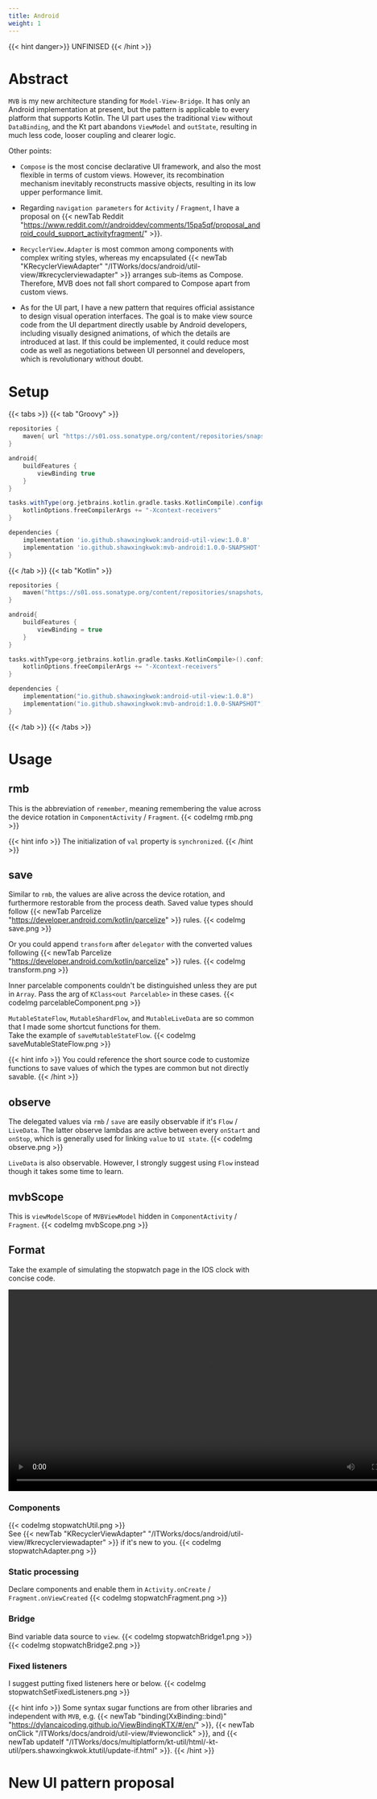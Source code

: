 ```yaml
---
title: Android
weight: 1
---
```

{{< hint danger>}} UNFINISED {{< /hint >}} 

# Abstract
`MVB` is my new architecture standing for `Model-View-Bridge`. It has only an Android implementation at present, 
but the pattern is applicable to every platform that supports Kotlin. The UI part uses the traditional `View` without 
`DataBinding`, and the Kt part abandons `ViewModel` and `outState`, resulting in much less code, looser coupling and 
clearer logic.

Other points:
- `Compose` is the most concise declarative UI framework, and also the most flexible in terms of custom views. However, 
its recombination mechanism inevitably reconstructs massive objects, resulting in its low upper performance limit.

- Regarding `navigation parameters` for `Activity` / `Fragment`, I have a proposal on 
{{< newTab Reddit "https://www.reddit.com/r/androiddev/comments/15pa5qf/proposal_android_could_support_activityfragment/" >}}.

- `RecyclerView.Adapter` is most common among components with complex writing styles, whereas my encapsulated 
{{< newTab "KRecyclerViewAdapter" "/ITWorks/docs/android/util-view/#krecyclerviewadapter" >}} arranges sub-items as Compose. 
Therefore, MVB does not fall short compared to Compose apart from custom views. 

- As for the UI part, I have a new pattern that requires official assistance to design visual operation interfaces. 
The goal is to make view source code from the UI department directly usable by Android developers, including visually 
designed animations, of which the details are introduced at last. If this could be implemented, it could reduce most code 
as well as negotiations between UI personnel and developers, which is revolutionary without doubt.

# Setup
{{< tabs >}}
{{< tab "Groovy" >}}
```groovy
repositories {
    maven{ url "https://s01.oss.sonatype.org/content/repositories/snapshots/" }
}
```

```groovy
android{
    buildFeatures {
        viewBinding true
    }
}

tasks.withType(org.jetbrains.kotlin.gradle.tasks.KotlinCompile).configureEach{
    kotlinOptions.freeCompilerArgs += "-Xcontext-receivers"
}

dependencies {
    implementation 'io.github.shawxingkwok:android-util-view:1.0.8'
    implementation 'io.github.shawxingkwok:mvb-android:1.0.0-SNAPSHOT'
}
```
{{< /tab >}}
{{< tab "Kotlin" >}}
```kotlin
repositories {
    maven("https://s01.oss.sonatype.org/content/repositories/snapshots/")
}
```

```kotlin
android{
    buildFeatures {
        viewBinding = true
    }
}

tasks.withType<org.jetbrains.kotlin.gradle.tasks.KotlinCompile>().configureEach {
    kotlinOptions.freeCompilerArgs += "-Xcontext-receivers"
}

dependencies {
    implementation("io.github.shawxingkwok:android-util-view:1.0.8")
    implementation("io.github.shawxingkwok:mvb-android:1.0.0-SNAPSHOT")
}
```
{{< /tab >}}
{{< /tabs >}}

# Usage
## rmb
This is the abbreviation of `remember`, meaning remembering the value across the device rotation in 
`ComponentActivity` / `Fragment`. 
{{< codeImg rmb.png >}}

{{< hint info >}}
The initialization of `val` property is `synchronized`. 
{{< /hint >}}

## save
Similar to `rmb`, the values are alive across the device rotation, and furthermore restorable from the process death. 
Saved value types should follow {{< newTab Parcelize "https://developer.android.com/kotlin/parcelize" >}} rules.
{{< codeImg save.png >}}

Or you could append `transform` after `delegator` with the converted values following {{< newTab Parcelize "https://developer.android.com/kotlin/parcelize" >}} rules.
{{< codeImg transform.png >}}

Inner parcelable components couldn't be distinguished unless they are put in `Array`. Pass the arg of 
`KClass<out Parcelable>` in these cases.
{{< codeImg parcelableComponent.png >}}

`MutableStateFlow`, `MutableShardFlow`, and `MutableLiveData` are so common that I made some shortcut functions for 
them.
<br>Take the example of `saveMutableStateFlow`. 
{{< codeImg saveMutableStateFlow.png >}} 

{{< hint info >}}
You could reference the short source code to customize functions to save values of which the types are common but not 
directly savable.
{{< /hint >}}

## observe
The delegated values via `rmb` / `save` are easily observable if it's `Flow` / `LiveData`. The latter observe lambdas 
are active between every `onStart` and `onStop`, which is generally used for linking `value` to `UI state`.
{{< codeImg observe.png >}}

`LiveData` is also observable. However, I strongly suggest using `Flow` instead though it takes some time to learn.    

## mvbScope
This is `viewModelScope` of `MVBViewModel` hidden in `ComponentActivity` / `Fragment`.
{{< codeImg mvbScope.png >}}

## Format  
Take the example of simulating the stopwatch page in the IOS clock with concise code. 

<video height="400" controls>
  <source src="stopwatch.mov" type="video/mp4">
</video>

### Components
{{< codeImg stopwatchUtil.png >}}
<br> See {{< newTab "KRecyclerViewAdapter" "/ITWorks/docs/android/util-view/#krecyclerviewadapter" >}} if it's new to you.
{{< codeImg stopwatchAdapter.png >}}

### Static processing
Declare components and enable them in `Activity.onCreate` / `Fragment.onViewCreated` 
{{< codeImg stopwatchFragment.png >}}

### Bridge
Bind variable data source to `view`. 
{{< codeImg stopwatchBridge1.png >}}
{{< codeImg stopwatchBridge2.png >}}

### Fixed listeners
I suggest putting fixed listeners here or below.
{{< codeImg stopwatchSetFixedListeners.png >}}

{{< hint info >}}
Some syntax sugar functions are from other libraries and independent with `MVB`, e.g. 
{{< newTab "binding(XxBinding::bind)" "https://dylancaicoding.github.io/ViewBindingKTX/#/en/" >}}, 
{{< newTab onClick "/ITWorks/docs/android/util-view/#viewonclick" >}}, 
and {{< newTab updateIf "/ITWorks/docs/multiplatform/kt-util/html/-kt-util/pers.shawxingkwok.ktutil/update-if.html" >}}.
{{< /hint >}}

# New UI pattern proposal 

